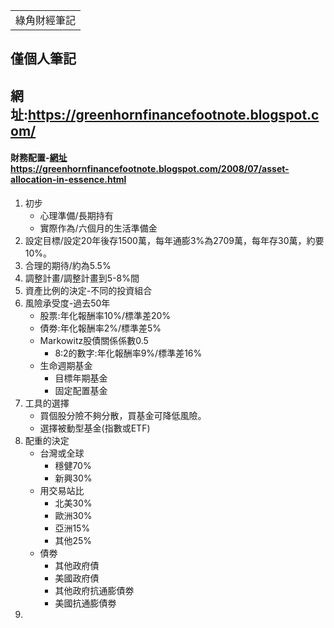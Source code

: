 <table>
    <tr>
        <td>綠角財經筆記</td>
    </tr>
</table>

## 僅個人筆記
## 網址:https://greenhornfinancefootnote.blogspot.com/

#### 財務配置-[網址](https://greenhornfinancefootnote.blogspot.com/2008/07/asset-allocation-in-essence.html)https://greenhornfinancefootnote.blogspot.com/2008/07/asset-allocation-in-essence.html
1. 初步
   + 心理準備/長期持有
   + 實際作為/六個月的生活準備金
2. 設定目標/設定20年後存1500萬，每年通膨3%為2709萬，每年存30萬，約要10%。
3. 合理的期待/約為5.5%
4. 調整計畫/調整計畫到5-8%間
5. 資產比例的決定-不同的投資組合
6. 風險承受度-過去50年
   + 股票:年化報酬率10%/標準差20%
   + 債劵:年化報酬率2%/標準差5%
   + Markowitz股債關係係數0.5
     + 8:2的數字:年化報酬率9%/標準差16%
   + 生命週期基金
     + 目標年期基金
     + 固定配置基金
7. 工具的選擇
   + 買個股分險不夠分散，買基金可降低風險。
   + 選擇被動型基金(指數或ETF)
8. 配重的決定
   + 台灣或全球
     + 穩健70%
     + 新興30%
   + 用交易站比
     + 北美30%
     + 歐洲30%
     + 亞洲15%
     + 其他25%
   + 債劵
     + 其他政府債
     + 美國政府債
     + 其他政府抗通膨債劵
     + 美國抗通膨債劵
9.  
